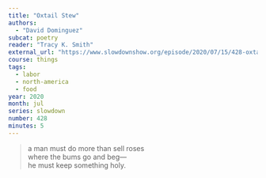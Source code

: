 ```yaml
---
title: "Oxtail Stew"
authors:
  - "David Dominguez"
subcat: poetry
reader: "Tracy K. Smith"
external_url: "https://www.slowdownshow.org/episode/2020/07/15/428-oxtail-stew"
course: things
tags:
  - labor
  - north-america
  - food
year: 2020
month: jul
series: slowdown
number: 428
minutes: 5
---
```


> a man must do more than sell roses  
where the bums go and beg—  
he must keep something holy.

